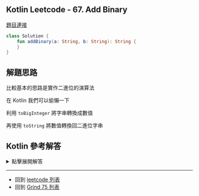 ## Kotlin Leetcode - 67. Add Binary

[題目連接](https://leetcode.com/problems/add-binary/)

```kotlin
class Solution {
    fun addBinary(a: String, b: String): String {
    }
}
```

## 解題思路

比較基本的思路是實作二進位的演算法

在 Kotlin 我們可以偷懶一下

利用 `toBigInteger` 將字串轉換成數值

再使用 `toString` 將數值轉換回二進位字串

## Kotlin 參考解答

<details>
  <summary markdown='span'>點擊展開解答</summary>

```kotlin
class Solution {
    fun addBinary(a: String, b: String) = 
    (a.toBigInteger(2) + b.toBigInteger(2)).toString(2)
}
```


</details>

------

- 回到 [leetcode 列表](index.md)
- 回到 [Grind 75 列表](grind75.md)

